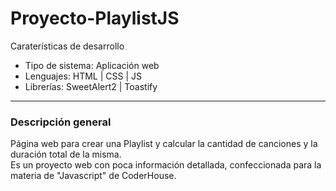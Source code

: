 # Proyecto-PlaylistJS
Caraterísticas de desarrollo
<ul>
<li> Tipo de sistema: Aplicación web</li>
<li>Lenguajes: HTML | CSS | JS</li>
<li>Librerías: SweetAlert2 | Toastify</li>
</ul>
<hr>
<h3>Descripción general</h3>
Página web para crear una Playlist y calcular la cantidad de canciones y la duración total de la misma.
<br>
Es un proyecto web con poca información detallada, confeccionada para la materia de "Javascript" de CoderHouse.
